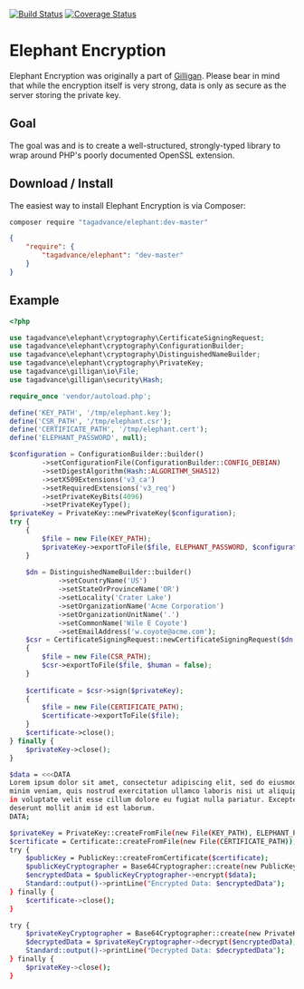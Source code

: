 [![Build Status](https://travis-ci.org/tagadvance/Elephant-Encryption.svg?branch=master)](https://travis-ci.org/tagadvance/Elephant-Encryption)
[![Coverage Status](https://coveralls.io/repos/github/tagadvance/Elephant-Encryption/badge.svg?branch=master)](https://coveralls.io/github/tagadvance/Elephant-Encryption?branch=master)

# Elephant Encryption

Elephant Encryption was originally a part of [Gilligan](https://github.com/tagadvance/Gilligan). Please bear in mind that while the encryption itself is very strong, data is only as secure as the server storing the private key.

## Goal
The goal was and is to create a well-structured, strongly-typed library to wrap around PHP's poorly documented OpenSSL extension.

## Download / Install
The easiest way to install Elephant Encryption is via Composer:
```bash
composer require "tagadvance/elephant:dev-master"
```
```json
{
    "require": {
        "tagadvance/elephant": "dev-master"
    }
}
```

## Example
```php
<?php

use tagadvance\elephant\cryptography\CertificateSigningRequest;
use tagadvance\elephant\cryptography\ConfigurationBuilder;
use tagadvance\elephant\cryptography\DistinguishedNameBuilder;
use tagadvance\elephant\cryptography\PrivateKey;
use tagadvance\gilligan\io\File;
use tagadvance\gilligan\security\Hash;

require_once 'vendor/autoload.php';

define('KEY_PATH', '/tmp/elephant.key');
define('CSR_PATH', '/tmp/elephant.csr');
define('CERTIFICATE_PATH', '/tmp/elephant.cert');
define('ELEPHANT_PASSWORD', null);

$configuration = ConfigurationBuilder::builder()
        ->setConfigurationFile(ConfigurationBuilder::CONFIG_DEBIAN)
        ->setDigestAlgorithm(Hash::ALGORITHM_SHA512)
        ->setX509Extensions('v3_ca')
        ->setRequiredExtensions('v3_req')
        ->setPrivateKeyBits(4096)
        ->setPrivateKeyType();
$privateKey = PrivateKey::newPrivateKey($configuration);
try {
    {
        $file = new File(KEY_PATH);
        $privateKey->exportToFile($file, ELEPHANT_PASSWORD, $configuration->build());
    }
    
    $dn = DistinguishedNameBuilder::builder()
            ->setCountryName('US')
            ->setStateOrProvinceName('OR')
            ->setLocality('Crater Lake')
            ->setOrganizationName('Acme Corporation')
            ->setOrganizationUnitName('.')
            ->setCommonName('Wile E Coyote')
            ->setEmailAddress('w.coyote@acme.com');
    $csr = CertificateSigningRequest::newCertificateSigningRequest($dn, $privateKey);
    {
        $file = new File(CSR_PATH);
        $csr->exportToFile($file, $human = false);
    }
    
    $certificate = $csr->sign($privateKey);
    {
        $file = new File(CERTIFICATE_PATH);
        $certificate->exportToFile($file);
    }
    $certificate->close();
} finally {
    $privateKey->close();
}
```

```bash
$data = <<<DATA
Lorem ipsum dolor sit amet, consectetur adipiscing elit, sed do eiusmod tempor incididunt ut labore et dolore magna aliqua. Ut enim ad
minim veniam, quis nostrud exercitation ullamco laboris nisi ut aliquip ex ea commodo consequat. Duis aute irure dolor in reprehenderit
in voluptate velit esse cillum dolore eu fugiat nulla pariatur. Excepteur sint occaecat cupidatat non proident, sunt in culpa qui officia
deserunt mollit anim id est laborum.
DATA;

$privateKey = PrivateKey::createFromFile(new File(KEY_PATH), ELEPHANT_PASSWORD);
$certificate = Certificate::createFromFile(new File(CERTIFICATE_PATH));
try {
    $publicKey = PublicKey::createFromCertificate($certificate);
    $publicKeyCryptographer = Base64Cryptographer::create(new PublicKeyCryptographer($privateKey, $publicKey));
    $encryptedData = $publicKeyCryptographer->encrypt($data);
    Standard::output()->printLine("Encrypted Data: $encryptedData");
} finally {
    $certificate->close();
}

try {
    $privateKeyCryptographer = Base64Cryptographer::create(new PrivateKeyCryptographer($privateKey));
    $decryptedData = $privateKeyCryptographer->decrypt($encryptedData);
    Standard::output()->printLine("Decrypted Data: $decryptedData");
} finally {
    $privateKey->close();
}
```
